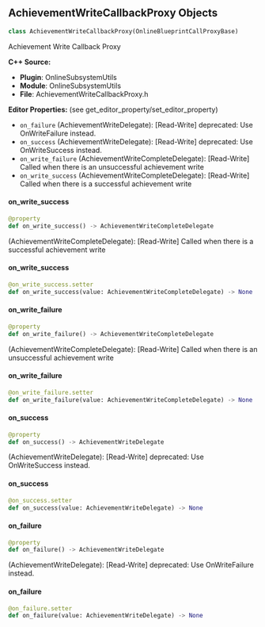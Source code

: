 ## AchievementWriteCallbackProxy Objects

```python
class AchievementWriteCallbackProxy(OnlineBlueprintCallProxyBase)
```

Achievement Write Callback Proxy

**C++ Source:**

- **Plugin**: OnlineSubsystemUtils
- **Module**: OnlineSubsystemUtils
- **File**: AchievementWriteCallbackProxy.h

**Editor Properties:** (see get_editor_property/set_editor_property)

- ``on_failure`` (AchievementWriteDelegate):  [Read-Write]
  deprecated: Use OnWriteFailure instead.
- ``on_success`` (AchievementWriteDelegate):  [Read-Write]
  deprecated: Use OnWriteSuccess instead.
- ``on_write_failure`` (AchievementWriteCompleteDelegate):  [Read-Write] Called when there is an unsuccessful achievement write
- ``on_write_success`` (AchievementWriteCompleteDelegate):  [Read-Write] Called when there is a successful achievement write

<a id="unreal.AchievementWriteCallbackProxy.on_write_success"></a>

#### on_write_success

```python
@property
def on_write_success() -> AchievementWriteCompleteDelegate
```

(AchievementWriteCompleteDelegate):  [Read-Write] Called when there is a successful achievement write

<a id="unreal.AchievementWriteCallbackProxy.on_write_success"></a>

#### on_write_success

```python
@on_write_success.setter
def on_write_success(value: AchievementWriteCompleteDelegate) -> None
```

<a id="unreal.AchievementWriteCallbackProxy.on_write_failure"></a>

#### on_write_failure

```python
@property
def on_write_failure() -> AchievementWriteCompleteDelegate
```

(AchievementWriteCompleteDelegate):  [Read-Write] Called when there is an unsuccessful achievement write

<a id="unreal.AchievementWriteCallbackProxy.on_write_failure"></a>

#### on_write_failure

```python
@on_write_failure.setter
def on_write_failure(value: AchievementWriteCompleteDelegate) -> None
```

<a id="unreal.AchievementWriteCallbackProxy.on_success"></a>

#### on_success

```python
@property
def on_success() -> AchievementWriteDelegate
```

(AchievementWriteDelegate):  [Read-Write]
deprecated: Use OnWriteSuccess instead.

<a id="unreal.AchievementWriteCallbackProxy.on_success"></a>

#### on_success

```python
@on_success.setter
def on_success(value: AchievementWriteDelegate) -> None
```

<a id="unreal.AchievementWriteCallbackProxy.on_failure"></a>

#### on_failure

```python
@property
def on_failure() -> AchievementWriteDelegate
```

(AchievementWriteDelegate):  [Read-Write]
deprecated: Use OnWriteFailure instead.

<a id="unreal.AchievementWriteCallbackProxy.on_failure"></a>

#### on_failure

```python
@on_failure.setter
def on_failure(value: AchievementWriteDelegate) -> None
```

<a id="unreal.ConnectionCallbackProxy"></a>